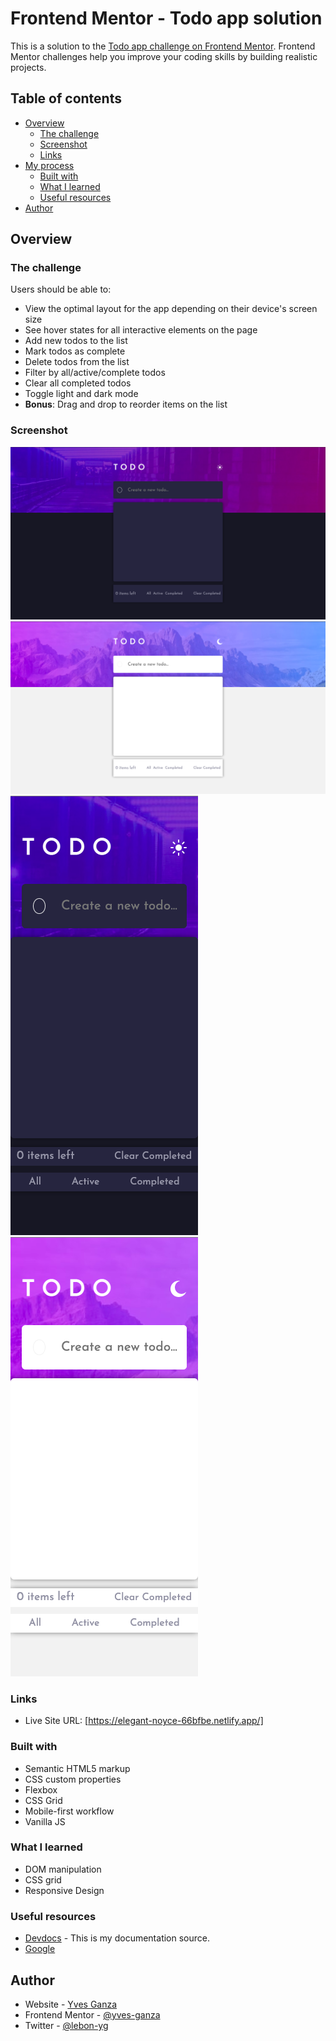 # Frontend Mentor - Todo app solution

This is a solution to the [Todo app challenge on Frontend Mentor](https://www.frontendmentor.io/challenges/todo-app-Su1_KokOW). Frontend Mentor challenges help you improve your coding skills by building realistic projects. 

## Table of contents

- [Overview](#overview)
  - [The challenge](#the-challenge)
  - [Screenshot](#screenshot)
  - [Links](#links)
- [My process](#my-process)
  - [Built with](#built-with)
  - [What I learned](#what-i-learned)
  - [Useful resources](#useful-resources)
- [Author](#author)



## Overview

### The challenge

Users should be able to:

- View the optimal layout for the app depending on their device's screen size
- See hover states for all interactive elements on the page
- Add new todos to the list
- Mark todos as complete
- Delete todos from the list
- Filter by all/active/complete todos
- Clear all completed todos
- Toggle light and dark mode
- **Bonus**: Drag and drop to reorder items on the list

### Screenshot

![](./images/screenshot.png)
![](./images/screenshot1.png)
![](./images/screenshot2.png) ![](./images/screenshot3.png)



### Links

- Live Site URL: [https://elegant-noyce-66bfbe.netlify.app/]


### Built with

- Semantic HTML5 markup
- CSS custom properties
- Flexbox
- CSS Grid
- Mobile-first workflow
- Vanilla JS


### What I learned

- DOM manipulation
- CSS grid
- Responsive Design

### Useful resources

- [Devdocs](https://www.devdocs.io) - This is my documentation source.
- [Google](https://www.google.com)

## Author

- Website - [Yves Ganza](http://yvesganza.me)
- Frontend Mentor - [@yves-ganza](https://www.frontendmentor.io/profile/yves-ganza)
- Twitter - [@lebon-yg](https://www.twitter.com/lebon_yg)
